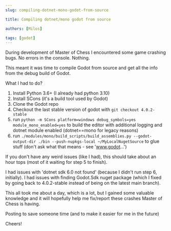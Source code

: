 ```yaml
---
slug: compiling-dotnet-mono-godot-from-source

title: Compiling dotnet/mono godot from source

authors: [Milos]

tags: [godot]
---
```


During development of Master of Chess I encountered some game crashing bugs. No errors in the console. Nothing.

This meant it was time to compile Godot from source and get all the info from the debug build of Godot.

What I had to do?

1. Install Python 3.6+ (I already had python 3.10)
2. Install SCons (it's a build tool used by Godot)
3. Clone the Godot repo
4. Checkout the last stable version of godot with `git checkout 4.0.2-stable`
5. run `python -m SCons platform=windows debug_symbols=yes module_mono_enabled=yes` to build the editor with additional logging and dotnet module enabled (dotnet==mono for legacy reasons)
6. run `./modules/mono/build_scripts/build_assemblies.py --godot-output-dir ./bin --push-nupkgs-local ~/MyLocalNugetSource` to glue stuff (don't ask what that means - see 'www.godot...')

If you don't have any weird issues (like I had), this should take about an hour tops (most of it waiting for step 5 to finish).

I had issues with 'dotnet sdk 6.0 not found' (because I didn't run step 6, initially). I had issues with finding Godot.Sdk nuget package (which I fixed by going back to 4.0.2-stable instead of being on the latest main branch).

This all took me about a day, which is a lot, but I gained some valuable knowledge and it will hopefully help me fix/report these crashes Master of Chess is having.

Posting to save someone time (and to make it easier for me in the future)

Cheers!
